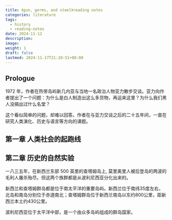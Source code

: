 ```yaml
---
title: 《gun, germs, and steel》reading notes
categories: literature
tags:
  - history
  - reading-notes
date: 2024-11-12
description: 
image: 
weight: 1
draft: false
lastmod: 2024-11-17T21:10:51+08:00
---
```

## Prologue

1972 年，作者在热带岛屿新几内亚与当地一名政治人物亚力散步交谈。亚力向作者提出了一个问题：为什么是白人制造出这么多货物，再运来这里？为什么我们黑人没搞出过什么名堂？

这个看似简单的问题，却难以回答。作者在与亚力交谈之后的二十五年间，一直在研究人类演化、历史与语言等方向的课题。



## 第一章 人类社会的起跑线


## 第二章 历史的自然实验

一八三五年，在新西兰东部 500 英里的查塔姆岛上, 莫里奥里人被后登岛的两波的毛利人屠杀殆尽。但这两个族群都是从波利尼西亚分化出来的。

新西兰和查塔姆群岛都是位于南太平洋的重要岛屿。新西兰位于南纬35度左右，北岛和南岛分别位于赤道南北；查塔姆群岛位于新西兰南岛以东约800公里，距新西兰本土约430公里。

波利尼西亚位于太平洋中部，是一个由众多岛屿组成的群岛国家。